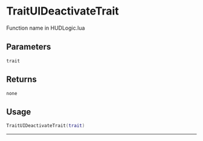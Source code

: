 # TraitUIDeactivateTrait
Function name in HUDLogic.lua
## Parameters
`trait`
## Returns
`none`
## Usage
```lua
TraitUIDeactivateTrait(trait)
```
---
